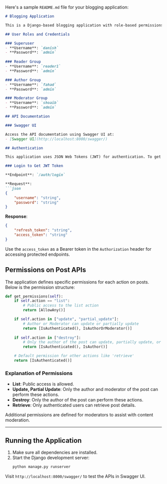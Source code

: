 Here's a sample `README.md` file for your blogging application:

```markdown
# Blogging Application

This is a Django-based blogging application with role-based permissions for different user groups: Superuser, Reader, Author, and Moderator. Users can create, view, update, and delete posts based on their assigned permissions. This application uses JWT for authentication.

## User Roles and Credentials

### Superuser
- **Username**: `danish`
- **Password**: `admin`
  
### Reader Group
- **Username**: `reader1`
- **Password**: `admin`

### Author Group
- **Username**: `fahad`
- **Password**: `admin`

### Moderator Group
- **Username**: `shoaib`
- **Password**: `admin`

## API Documentation

### Swagger UI

Access the API documentation using Swagger UI at:
- [Swagger UI](http://localhost:8000/swagger/)

## Authentication

This application uses JSON Web Tokens (JWT) for authentication. To get started, you need to log in and obtain an access token.

### Login to Get JWT Token

**Endpoint**: `/auth/login`

**Request**:
```json
{
    "username": "string",
    "password": "string"
}
```

**Response**:
```json
{
    "refresh_token": "string",
    "access_token": "string"
}
```

Use the `access_token` as a Bearer token in the `Authorization` header for accessing protected endpoints.

## Permissions on Post APIs

The application defines specific permissions for each action on posts. Below is the permission structure:

```python
def get_permissions(self):
    if self.action == "list":
        # Public access to the list action
        return [AllowAny()]

    if self.action in ["update", "partial_update"]:
        # Author or Moderator can update or partially update
        return [IsAuthenticated(), IsAuthorOrModerator()]
    
    if self.action in ["destroy"]:
        # Only the author of the post can update, partially update, or delete
        return [IsAuthenticated(), IsAuthor()]

    # Default permission for other actions like 'retrieve'
    return [IsAuthenticated()]
```

### Explanation of Permissions

- **List**: Public access is allowed.
- **Update, Partial Update**: Only the author and moderator of the post can perform these actions.
- **Destroy**: Only the author of the post can perform these actions.
- **Retrieve**: Only authenticated users can retrieve post details.
  
Additional permissions are defined for moderators to assist with content moderation.

---

## Running the Application

1. Make sure all dependencies are installed.
2. Start the Django development server:
   ```bash
   python manage.py runserver
   ```

Visit `http://localhost:8000/swagger/` to test the APIs in Swagger UI.